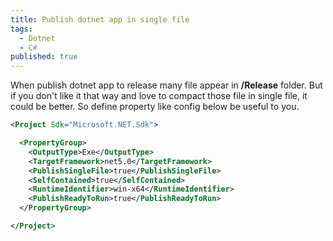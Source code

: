 ```yaml
---
title: Publish dotnet app in single file
tags:
  - Dotnet
  - C#
published: true
---
```


When publish dotnet app to release many file appear in **/Release** folder. But if you don't like it that way and love to compact those file in single file, it could be better. So define property like config below be useful to you.

```xml
<Project Sdk="Microsoft.NET.Sdk">

  <PropertyGroup>
    <OutputType>Exe</OutputType>
    <TargetFramework>net5.0</TargetFramework>
    <PublishSingleFile>true</PublishSingleFile>
    <SelfContained>true</SelfContained>
    <RuntimeIdentifier>win-x64</RuntimeIdentifier>
    <PublishReadyToRun>true</PublishReadyToRun>
  </PropertyGroup>

</Project>

```